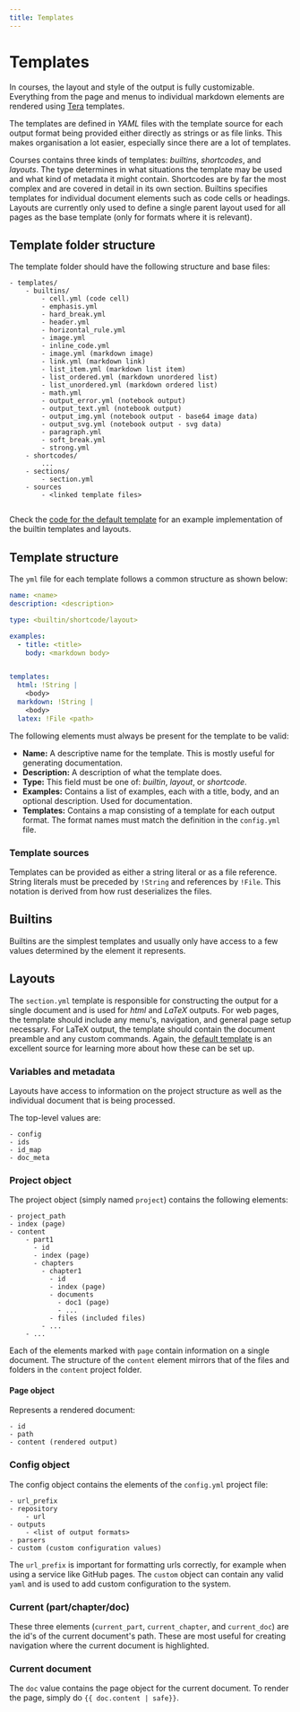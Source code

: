 ```yaml
---
title: Templates
---
```


# Templates

In courses, the layout and style of the output is fully customizable. Everything from the page and menus to individual 
markdown elements are rendered using [Tera](https://tera.netlify.app/) templates.

The templates are defined in *YAML* files with the template source for each output format being provided either directly 
as strings or as file links. This makes organisation a lot easier, especially since there are a lot of templates. 

Courses contains three kinds of templates: *builtins*, *shortcodes*, and *layouts*. The type determines in what 
situations the template may be used and what kind of metadata it might contain. Shortcodes are by far the most complex 
and are covered in detail in its own section. Builtins specifies templates for individual document elements such as 
code cells or headings. Layouts are currently only used to define a single parent layout used for all pages as the base 
template (only for formats where it is relevant).

## Template folder structure

The template folder should have the following structure and base files:

```text
- templates/
    - builtins/
        - cell.yml (code cell)
        - emphasis.yml 
        - hard_break.yml
        - header.yml
        - horizontal_rule.yml
        - image.yml
        - inline_code.yml
        - image.yml (markdown image)
        - link.yml (markdown link)
        - list_item.yml (markdown list item)
        - list_ordered.yml (markdown unordered list)
        - list_unordered.yml (markdown ordered list)
        - math.yml
        - output_error.yml (notebook output)
        - output_text.yml (notebook output)
        - output_img.yml (notebook output - base64 image data)
        - output_svg.yml (notebook output - svg data)
        - paragraph.yml
        - soft_break.yml
        - strong.yml
    - shortcodes/
        ...
    - sections/
        - section.yml
    - sources
        - <linked template files>
    
```

Check the [code for the default template](https://github.com/coursesproject/courses-template-default/tree/main/templates) 
for an example implementation of the builtin templates and layouts. 

## Template structure
The `yml` file for each template follows a common structure as shown below:

```yaml
name: <name>
description: <description>

type: <builtin/shortcode/layout>

examples:
  - title: <title>
    body: <markdown body>


templates:
  html: !String |
    <body>
  markdown: !String |
    <body>
  latex: !File <path>
```

The following elements must always be present for the template to be valid:
- **Name:** A descriptive name for the template. This is mostly useful for generating documentation.
- **Description:** A description of what the template does.
- **Type:** This field must be one of: *builtin*, *layout*, or *shortcode*. 
- **Examples:** Contains a list of examples, each with a title, body, and an optional description. Used for 
  documentation.
- **Templates:** Contains a map consisting of a template for each output format. The format names must match the 
    definition in the `config.yml` file.

### Template sources
Templates can be provided as either a string literal or as a file reference. String literals must be preceded by 
`!String` and references by `!File`. This notation is derived from how rust deserializes the files.

## Builtins
Builtins are the simplest templates and usually only have access to a few values determined by the element it 
represents. 

## Layouts
The `section.yml` template is responsible for constructing the output for a single document and is used for *html* and 
*LaTeX* outputs. For web pages, the template should include any menu's, navigation, and general page setup necessary. 
For LaTeX output, the template should contain the document preamble and any custom commands. Again, the 
[default template](https://github.com/coursesproject/courses-template-default/tree/main/templates) is an excellent 
source for learning more about how these can be set up.

### Variables and metadata
Layouts have access to information on the project structure as well as the individual document that is being processed.

The top-level values are:
```text
- config
- ids
- id_map
- doc_meta
```

### Project object
The project object (simply named `project`) contains the following elements:

```text
- project_path
- index (page)
- content
    - part1
      - id
      - index (page)
      - chapters
        - chapter1
          - id
          - index (page)
          - documents
            - doc1 (page)
            - ...
          - files (included files)
        - ...
    - ...
```

Each of the elements marked with `page` contain information on a single document. The structure of the `content` element
mirrors that of the files and folders in the `content` project folder.

#### Page object
Represents a rendered document:


```text
- id
- path
- content (rendered output)
```


### Config object
The config object contains the elements of the `config.yml` project file:

```text
- url_prefix
- repository
    - url
- outputs
    - <list of output formats>
- parsers
- custom (custom configuration values)
```

The `url_prefix` is important for formatting urls correctly, for example when using a service like GitHub pages. The 
`custom` object can contain any valid `yaml` and is used to add custom configuration to the system.


### Current (part/chapter/doc)
These three elements (`current_part`, `current_chapter`, and `current_doc`) are the id's of the current document's path. These are most useful for creating navigation where 
the current document is highlighted.

### Current document
The `doc` value contains the page object for the current document. To render the page, simply do `{{ doc.content | safe}}`.




